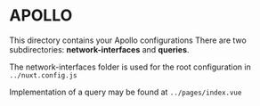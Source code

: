 # APOLLO

This directory contains your Apollo configurations
There are two subdirectories: **network-interfaces** and **queries**.

The network-interfaces folder is used for the root configuration in `../nuxt.config.js`

Implementation of a query may be found at `../pages/index.vue`
